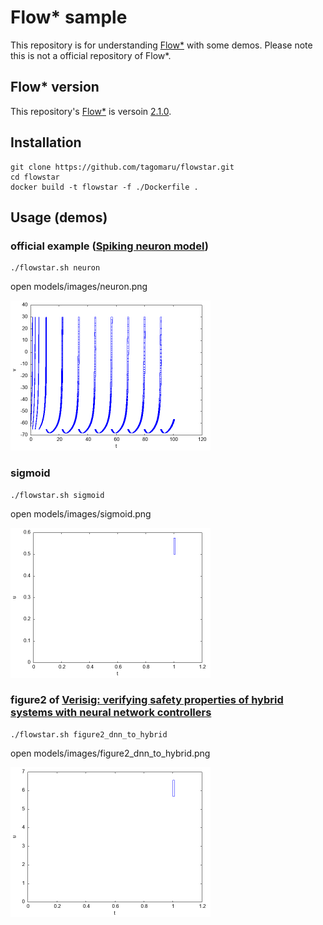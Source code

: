 # Flow* sample
This repository is for understanding [Flow*](https://flowstar.org/) with some demos. Please note this is not a official repository of Flow*.

## Flow* version
This repository's [Flow*](https://flowstar.org/) is versoin [2.1.0](https://www.cs.colorado.edu/~xich8622/src/flowstar-2.1.0.tar.gz).

## Installation
```
git clone https://github.com/tagomaru/flowstar.git
cd flowstar
docker build -t flowstar -f ./Dockerfile .
```

## Usage (demos)
### official example ([Spiking neuron model](https://flowstar.org/examples/))
```
./flowstar.sh neuron
```

open models/images/neuron.png

<img src="resources/images/neuron.png" width="320pt">

### sigmoid
```
./flowstar.sh sigmoid
```

open models/images/sigmoid.png

<img src="resources/images/sigmoid.png" width="320pt">

### figure2 of [Verisig: verifying safety properties of hybrid systems with neural network controllers](https://arxiv.org/pdf/1811.01828.pdf)
```
./flowstar.sh figure2_dnn_to_hybrid
```

open models/images/figure2_dnn_to_hybrid.png

<img src="resources/images/figure2_dnn_to_hybrid.png" width="320pt">
